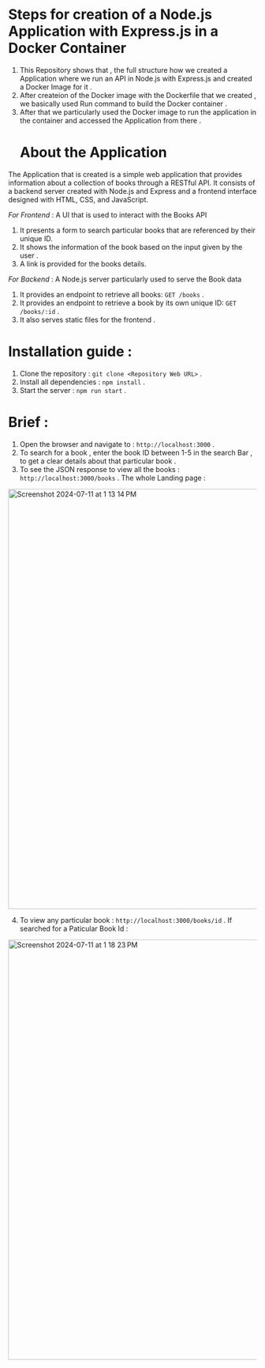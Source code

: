 # Steps for creation of a Node.js Application with Express.js in a Docker Container 
1. This Repository shows that , the full structure how we created a Application where we run an API in Node.js with Express.js and created a Docker Image for it . 
2. After createion of the Docker image with the Dockerfile that we created , we basically used Run command to build the Docker container . 
3. After that we particularly used the Docker image to run the application in the container and accessed the Application from there .
   # About the Application 
The Application that is created is a simple web application that provides information about a collection of books through a RESTful API. It consists of a backend server created with Node.js and Express and a frontend interface designed with HTML, CSS, and JavaScript.

*For Frontend* : A UI that is used to interact with the Books API
  1. It presents a form to search particular books that are referenced by their unique ID.
  2. It shows the information of the book based on the input given by the user .
  3. A link is provided for the books details.

*For Backend* : A Node.js server particularly used to serve the Book data
  1. It provides an endpoint to retrieve all books: `GET /books` . 
  2. It provides an endpoint to retrieve a book by its own unique ID: `GET /books/:id` .
  3. It also serves static files for the frontend .

# Installation guide :
  1. Clone the repository : `git clone <Repository Web URL>` .
  2. Install all dependencies : `npm install` .
  3. Start the server : `npm run start` .

# Brief :
  1. Open the browser and navigate to : `http://localhost:3000` .
  2. To search for a book , enter the book ID between 1-5 in the search Bar , to get a clear details about that particular book .
  3. To see the JSON response to view all the books : `http://localhost:3000/books` .
      The whole Landing page : 
<img width="850" alt="Screenshot 2024-07-11 at 1 13 14 PM" src="https://github.com/RIYAN1-ux/simple-node-api/assets/109788856/880726c5-26b6-4e2e-89a6-f9129bca7d80">

  4. To view any particular book : `http://localhost:3000/books/id` .
     If searched for a Paticular Book Id : 

<img width="850" alt="Screenshot 2024-07-11 at 1 18 23 PM" src="https://github.com/RIYAN1-ux/simple-node-api/assets/109788856/7fb3b764-593d-4124-b484-76c2343e6c7a">


